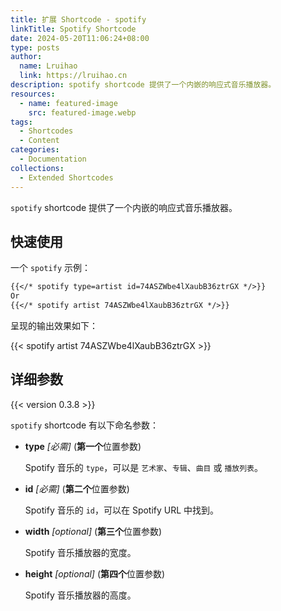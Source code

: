 ```yaml
---
title: 扩展 Shortcode - spotify
linkTitle: Spotify Shortcode
date: 2024-05-20T11:06:24+08:00
type: posts
author:
  name: Lruihao
  link: https://lruihao.cn
description: spotify shortcode 提供了一个内嵌的响应式音乐播放器。
resources:
  - name: featured-image
    src: featured-image.webp
tags:
  - Shortcodes
  - Content
categories:
  - Documentation
collections:
  - Extended Shortcodes
---
```


`spotify` shortcode 提供了一个内嵌的响应式音乐播放器。

<!--more-->

## 快速使用

一个 `spotify` 示例：

```markdown
{{</* spotify type=artist id=74ASZWbe4lXaubB36ztrGX */>}}
Or
{{</* spotify artist 74ASZWbe4lXaubB36ztrGX */>}}
```

呈现的输出效果如下：

{{< spotify artist 74ASZWbe4lXaubB36ztrGX >}}

## 详细参数

{{< version 0.3.8 >}}

`spotify` shortcode 有以下命名参数：

- **type** _[必需]_ (**第一个**位置参数)

    Spotify 音乐的 `type`，可以是 `艺术家`、`专辑`、`曲目` 或 `播放列表`。

- **id** _[必需]_ (**第二个**位置参数)

    Spotify 音乐的 `id`，可以在 Spotify URL 中找到。

- **width** _[optional]_ (**第三个**位置参数)

    Spotify 音乐播放器的宽度。

- **height** _[optional]_ (**第四个**位置参数)

    Spotify 音乐播放器的高度。
